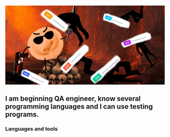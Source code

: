 ![Header](https://github.com/Makisim-test/Makisim-test/blob/main/InShot_20240702_094338787.jpg)
## I am beginning QA engineer, know several programming languages and I can use testing programs.
### Languages and tools
